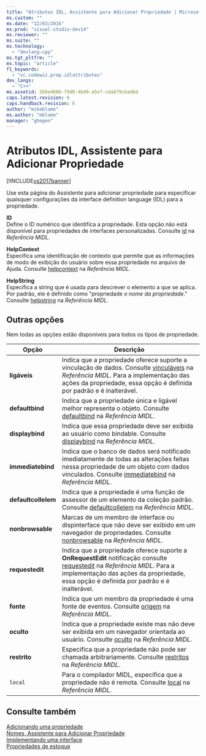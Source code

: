 ```yaml
---
title: "Atributos IDL, Assistente para Adicionar Propriedade | Microsoft Docs"
ms.custom: ""
ms.date: "12/03/2016"
ms.prod: "visual-studio-dev14"
ms.reviewer: ""
ms.suite: ""
ms.technology: 
  - "devlang-cpp"
ms.tgt_pltfrm: ""
ms.topic: "article"
f1_keywords: 
  - "vc.codewiz.prop.idlattributes"
dev_langs: 
  - "C++"
ms.assetid: 356ed666-79d0-4bd9-a5e7-cda679cbadbd
caps.latest.revision: 6
caps.handback.revision: 6
author: "mikeblome"
ms.author: "mblome"
manager: "ghogen"
---
```

# Atributos IDL, Assistente para Adicionar Propriedade
[!INCLUDE[vs2017banner](../assembler/inline/includes/vs2017banner.md)]

Use esta página do Assistente para adicionar propriedade para especificar quaisquer configurações da interface definition language \(IDL\) para a propriedade.  
  
 **ID**  
 Define o ID numérico que identifica a propriedade.  Esta opção não está disponível para propriedades de interfaces personalizadas.  Consulte  [id](http://msdn.microsoft.com/library/windows/desktop/aa367040) na  *Referência MIDL*.  
  
 **HelpContext**  
 Especifica uma identificação de contexto que permite que as informações de modo de exibição do usuário sobre essa propriedade no arquivo de Ajuda.  Consulte  [helpcontext](http://msdn.microsoft.com/library/windows/desktop/aa366851) na  *Referência MIDL*.  
  
 **HelpString**  
 Especifica a string que é usada para descrever o elemento a que se aplica.  Por padrão, ele é definido como "propriedade  *o nome da propriedade*." Consulte  [helpstring](http://msdn.microsoft.com/library/windows/desktop/aa366856) na  *Referência MIDL*.  
  
## Outras opções  
 Nem todas as opções estão disponíveis para todos os tipos de propriedade.  
  
|Opção|Descrição|  
|-----------|---------------|  
|**ligáveis**|Indica que a propriedade oferece suporte a vinculação de dados.  Consulte  [vinculáveis](http://msdn.microsoft.com/library/windows/desktop/aa366738) na  *Referência MIDL*.  Para a implementação das ações da propriedade, essa opção é definida por padrão e é inalterável.|  
|**defaultbind**|Indica que a propriedade única e ligável melhor representa o objeto.  Consulte  [defaultbind](http://msdn.microsoft.com/library/windows/desktop/aa366790) na  *Referência MIDL*.|  
|**displaybind**|Indica que essa propriedade deve ser exibida ao usuário como bindable.  Consulte  [displaybind](http://msdn.microsoft.com/library/windows/desktop/aa366804) na  *Referência MIDL*.|  
|**immediatebind**|Indica que o banco de dados será notificado imediatamente de todas as alterações feitas nessa propriedade de um objeto com dados vinculados.  Consulte  [immediatebind](http://msdn.microsoft.com/library/windows/desktop/aa367045) na  *Referência MIDL*.|  
|**defaultcollelem**|Indica que a propriedade é uma função de assessor de um elemento da coleção padrão.  Consulte  [defaultcollelem](http://msdn.microsoft.com/library/windows/desktop/aa366792) na  *Referência MIDL*.|  
|**nonbrowsable**|Marcas de um membro de interface ou dispinterface que não deve ser exibido em um navegador de propriedades.  Consulte  [nonbrowsable](http://msdn.microsoft.com/library/windows/desktop/aa367117) na  *Referência MIDL*.|  
|**requestedit**|Indica que a propriedade oferece suporte a  **OnRequestEdit** notificação consulte  [requestedit](http://msdn.microsoft.com/library/windows/desktop/aa367155) na  *Referência MIDL*.  Para a implementação das ações da propriedade, essa opção é definida por padrão e é inalterável.|  
|**fonte**|Indica que um membro da propriedade é uma fonte de eventos.  Consulte  [origem](http://msdn.microsoft.com/library/windows/desktop/aa367166) na  *Referência MIDL*.|  
|**oculto**|Indica que a propriedade existe mas não deve ser exibida em um navegador orientada ao usuário.  Consulte  [oculto](http://msdn.microsoft.com/library/windows/desktop/aa366861) na  *Referência MIDL*.|  
|**restrito**|Especifica que a propriedade não pode ser chamada arbitrariamente.  Consulte  [restritos](http://msdn.microsoft.com/library/windows/desktop/aa367157) na  *Referência MIDL*.|  
|`local`|Para o compilador MIDL, especifica que a propriedade não é remota.  Consulte  [local](http://msdn.microsoft.com/library/windows/desktop/aa367071) na  *Referência MIDL*.|  
  
## Consulte também  
 [Adicionando uma propriedade](../Topic/Adding%20a%20Property%20\(Visual%20C++\).md)   
 [Nomes, Assistente para Adicionar Propriedade](../ide/names-add-property-wizard.md)   
 [Implementando uma interface](../ide/implementing-an-interface-visual-cpp.md)   
 [Propriedades de estoque](../ide/stock-properties.md)